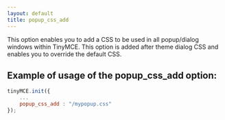 ```yaml
---
layout: default
title: popup_css_add
---
```


This option enables you to add a CSS to be used in all popup/dialog windows within TinyMCE. This option is added after theme dialog CSS and enables you to override the default CSS.

## Example of usage of the popup_css_add option:

```js
tinyMCE.init({
	...
	popup_css_add : "/mypopup.css"
});
```

